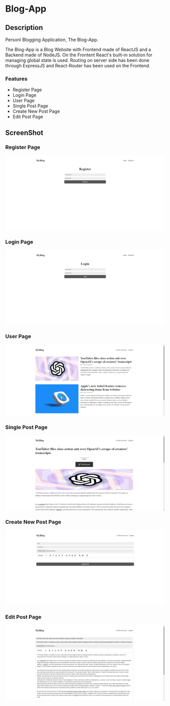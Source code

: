 # Blog-App

## Description
Personl Blogging Application, The Blog-App.

The Blog-App is a Blog Website with Frontend made of ReactJS and a Backend made of NodeJS. On the Frontent React's built-in solution for managing global state is used. Routing on server side has been done through ExpressJS and React-Router has been used on the Frontend.

### Features
* Register Page
* Login Page
* User Page
* Single Post Page
* Create New Post Page
* Edit Post Page

## ScreenShot

### Register Page
![Register Page](https://github.com/VizArcher/Blog-App/blob/main/Images/Register%20Page.png)

### Login Page
![Login Pagr](https://github.com/VizArcher/Blog-App/blob/main/Images/Login%20Page.png)

### User Page
![User Page](https://github.com/VizArcher/Blog-App/blob/main/Images/User%20Page.png)

### Single Post Page 
![Single Post Page](https://github.com/VizArcher/Blog-App/blob/main/Images/Single%20Post%20Page.png)

### Create New Post Page
![Create New Post Page](https://github.com/VizArcher/Blog-App/blob/main/Images/Create%20New%20Post%20Page.png)

### Edit Post Page
![Edit Post Page](https://github.com/VizArcher/Blog-App/blob/main/Images/Edit%20Post%20Page.png)
